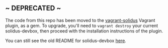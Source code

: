 ~ DEPRECATED ~
--------------

The code from this repo has been moved to the [vagrant-solidus](https://github.com/solidusjs/vagrant-solidus) Vagrant plugin, as a gem. To upgrade, you'll need to `vagrant destroy` your current solidus-devbox, then proceed with the installation instructions of the plugin.

You can still see the old README for solidus-devbox [here](README.md).
